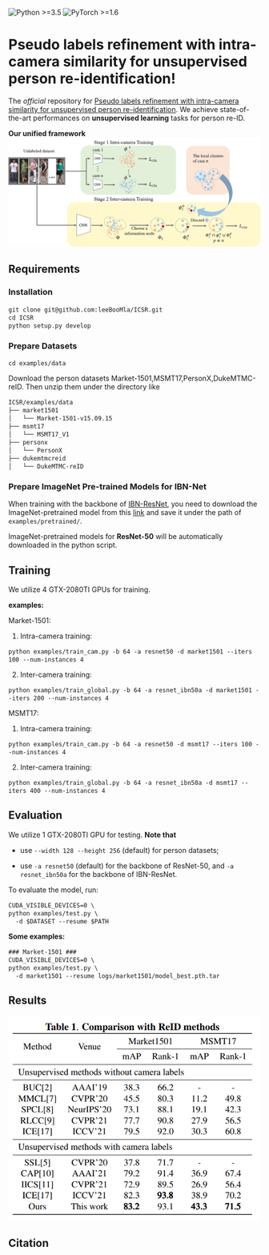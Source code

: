 ![Python >=3.5](https://img.shields.io/badge/Python->=3.6-blue.svg)
![PyTorch >=1.6](https://img.shields.io/badge/PyTorch->=1.6-yellow.svg)

# Pseudo labels refinement with intra-camera similarity for unsupervised person re-identification!


The *official* repository for [Pseudo labels refinement with intra-camera similarity for unsupervised person re-identification](https://arxiv.org/abs/2304.12634.pdf). We achieve state-of-the-art performances on **unsupervised learning** tasks for person re-ID.

**Our unified framework**
![framework](figs/framework.png)


## Requirements

### Installation

```shell
git clone git@github.com:leeBooMla/ICSR.git
cd ICSR
python setup.py develop
```

### Prepare Datasets

```shell
cd examples/data
```
Download the person datasets Market-1501,MSMT17,PersonX,DukeMTMC-reID.
Then unzip them under the directory like

```
ICSR/examples/data
├── market1501
│   └── Market-1501-v15.09.15
├── msmt17
│   └── MSMT17_V1
├── personx
│   └── PersonX
├── dukemtmcreid
│   └── DukeMTMC-reID
```

### Prepare ImageNet Pre-trained Models for IBN-Net

When training with the backbone of [IBN-ResNet](https://arxiv.org/abs/1807.09441), you need to download the ImageNet-pretrained model from this [link](https://drive.google.com/drive/folders/1thS2B8UOSBi_cJX6zRy6YYRwz_nVFI_S) and save it under the path of `examples/pretrained/`.

ImageNet-pretrained models for **ResNet-50** will be automatically downloaded in the python script.

## Training

We utilize 4 GTX-2080TI GPUs for training.

**examples:**

Market-1501:

1. Intra-camera training:
```shell
python examples/train_cam.py -b 64 -a resnet50 -d market1501 --iters 100 --num-instances 4
```


2. Inter-camera training:
```shell
python examples/train_global.py -b 64 -a resnet_ibn50a -d market1501 --iters 200 --num-instances 4
```

MSMT17:

1. Intra-camera training:
```shell
python examples/train_cam.py -b 64 -a resnet50 -d msmt17 --iters 100 --num-instances 4
```


2. Inter-camera training:
```shell
python examples/train_global.py -b 64 -a resnet_ibn50a -d msmt17 --iters 400 --num-instances 4
```


## Evaluation

We utilize 1 GTX-2080TI GPU for testing. **Note that**

+ use `--width 128 --height 256` (default) for person datasets;

+ use `-a resnet50` (default) for the backbone of ResNet-50, and `-a resnet_ibn50a` for the backbone of IBN-ResNet.

To evaluate the model, run:
```shell
CUDA_VISIBLE_DEVICES=0 \
python examples/test.py \
  -d $DATASET --resume $PATH
```

**Some examples:**
```shell
### Market-1501 ###
CUDA_VISIBLE_DEVICES=0 \
python examples/test.py \
  -d market1501 --resume logs/market1501/model_best.pth.tar
```

## Results

![framework](figs/result.png)


## Citation

